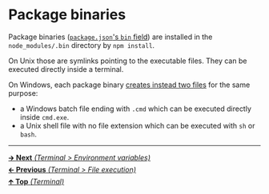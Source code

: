 # Package binaries

Package binaries
([`package.json`'s `bin` field](https://docs.npmjs.com/files/package.json#bin))
are installed in the `node_modules/.bin` directory by `npm install`.

On Unix those are symlinks pointing to the executable files. They can be
executed directly inside a terminal.

On Windows, each package binary
[creates instead two files](https://github.com/npm/cmd-shim) for the same
purpose:

- a Windows batch file ending with `.cmd` which can be executed directly
  inside `cmd.exe`.
- a Unix shell file with no file extension which can be executed with `sh` or
  `bash`.

<hr>

[🡲 **Next** _(Terminal > Environment variables)_](environment_variables.md)<br>
[🡰 **Previous** _(Terminal > File execution)_](file_execution.md)<br>
[🡱 **Top** _(Terminal)_](README.md)<br>
